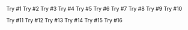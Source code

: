 Try #1
Try #2
Try #3
Try #4
Try #5
Try #6
Try #7
Try #8
Try #9
Try #10

Try #11
Try #12
Try #13
Try #14
Try #15
Try #16
